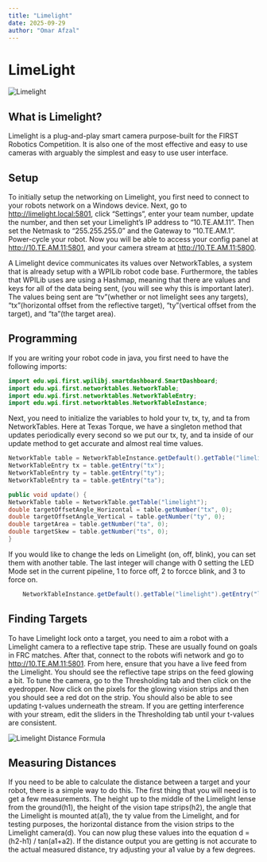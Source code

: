 ```yaml
---
title: "Limelight"
date: 2025-09-29
author: "Omar Afzal"
---
```


# LimeLight

![Limelight](/static/imgs/vendors/limelight.png)

## What is Limelight?

Limelight is a plug-and-play smart camera purpose-built for the FIRST Robotics Competition. It is also one of the most effective and easy to use cameras with arguably the simplest and easy to use user interface.

## Setup

To initially setup the networking on Limelight, you first need to connect to your robots network on a Windows device. Next, go to http://limelight.local:5801, click “Settings”, enter your team number, update the number, and then set your Limelight’s IP address to “10.TE.AM.11”. Then set the Netmask to “255.255.255.0” and the Gateway to “10.TE.AM.1”. Power-cycle your robot. Now you will be able to access your config panel at http://10.TE.AM.11:5801, and your camera stream at http://10.TE.AM.11:5800.

A Limelight device communicates its values over NetworkTables, a system that is already setup with a WPILib robot code base. Furthermore, the tables that WPILib uses are using a Hashmap, meaning that there are values and keys for all of the data being sent, (you will see why this is important later). The values being sent are “tv”(whether or not limelight sees any targets), “tx”(horizontal offset from the reflective target), “ty”(vertical offset from the target), and “ta”(the target area).

## Programming

If you are writing your robot code in java, you first need to have the following imports:

```java
import edu.wpi.first.wpilibj.smartdashboard.SmartDashboard;
import edu.wpi.first.networktables.NetworkTable;
import edu.wpi.first.networktables.NetworkTableEntry;
import edu.wpi.first.networktables.NetworkTableInstance;
```

Next, you need to initialize the variables to hold your tv, tx, ty, and ta from NetworkTables. Here at Texas Torque, we have a singleton method that updates periodically every second so we put our tx, ty, and ta inside of our update method to get accurate and almost real time values.

```java
NetworkTable table = NetworkTableInstance.getDefault().getTable("limelight");
NetworkTableEntry tx = table.getEntry("tx");
NetworkTableEntry ty = table.getEntry("ty");
NetworkTableEntry ta = table.getEntry("ta");

public void update() {
NetworkTable table = NetworkTable.getTable("limelight");
double targetOffsetAngle_Horizontal = table.getNumber("tx", 0);
double targetOffsetAngle_Vertical = table.getNumber("ty", 0);
double targetArea = table.getNumber("ta", 0);
double targetSkew = table.getNumber("ts", 0);
}
```

If you would like to change the leds on Limelight (on, off, blink), you can set them with another table. The last integer will change with 0 setting the LED Mode set in the current pipeline, 1 to force off, 2 to forcce blink, and 3 to force on.

```java
    NetworkTableInstance.getDefault().getTable("limelight").getEntry("ledMode").forceSetNumber(3);
```

## Finding Targets
To have Limelight lock onto a target, you need to aim a robot with a Limelight camera to a reflective tape strip. These are usually found on goals in FRC matches. After that, connect to the robots wifi network and go to http://10.TE.AM.11:5801. From here, ensure that you have a live feed from the Limelight. You should see the reflective tape strips on the feed glowing a bit. To tune the camera, go to the Thresholding tab and then click on the eyedropper. Now click on the pixels for the glowing vision strips and then you should see a red dot on the strip. You should also be able to see updating t-values underneath the stream. If you are getting interference with your stream, edit the sliders in the Thresholding tab until your t-values are consistent.

![Limelight Distance Formula](/static/imgs/vendors/LimelightDistance.jpg)

## Measuring Distances
If you need to be able to calculate the distance between a target and your robot, there is a simple way to do this. The first thing that you will need is to get a few measurements. The height up to the middle of the Limelight lense from the ground(h1), the height of the vision tape strips(h2), the angle that the Limelight is mounted at(a1), the ty value from the Limelight, and for testing purposes, the horizontal distance from the vision strips to the Limelight camera(d). You can now plug these values into the equation d = (h2-h1) / tan(a1+a2). If the distance output you are getting is not accurate to the actual measured distance, try adjusting your a1 value by a few degrees.
